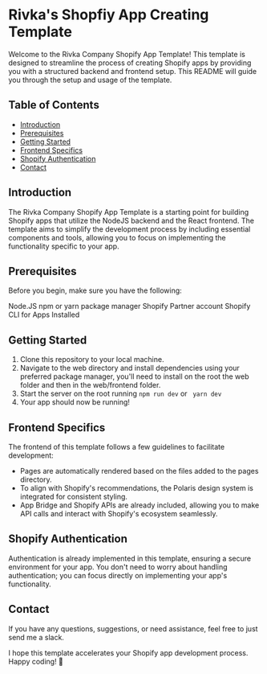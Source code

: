 # Rivka's Shopfiy App Creating Template

Welcome to the Rivka Company Shopify App Template! This template is designed to streamline the process of creating Shopify apps by providing you with a structured backend and frontend setup. This README will guide you through the setup and usage of the template.

## Table of Contents
- [Introduction](#introduction)
- [Prerequisites](#prerequisites)
- [Getting Started](#getting-started)
- [Frontend Specifics](#frontend-specifics)
- [Shopify Authentication](#shopify-authentication)
- [Contact](#contact)


## Introduction

The Rivka Company Shopify App Template is a starting point for building Shopify apps that utilize the NodeJS backend and the React frontend. The template aims to simplify the development process by including essential components and tools, allowing you to focus on implementing the functionality specific to your app.

## Prerequisites
Before you begin, make sure you have the following:

Node.JS
npm or yarn package manager
Shopify Partner account
Shopify CLI for Apps Installed

## Getting Started
1. Clone this repository to your local machine.
2. Navigate to the web directory and install dependencies using your preferred package manager, you'll need to install on the root the web folder and then in the web/frontend folder.
3. Start the server on the root running ```npm run dev``` or ``` yarn dev```
4. Your app should now be running!

## Frontend Specifics
The frontend of this template follows a few guidelines to facilitate development:
- Pages are automatically rendered based on the files added to the pages directory.
- To align with Shopify's recommendations, the Polaris design system is integrated for consistent styling.
- App Bridge and Shopify APIs are already included, allowing you to make API calls and interact with Shopify's ecosystem seamlessly.

## Shopify Authentication
Authentication is already implemented in this template, ensuring a secure environment for your app. You don't need to worry about handling authentication; you can focus directly on implementing your app's functionality.

## Contact
If you have any questions, suggestions, or need assistance, feel free to just send me a slack.

I hope this template accelerates your Shopify app development process. Happy coding! 🚀